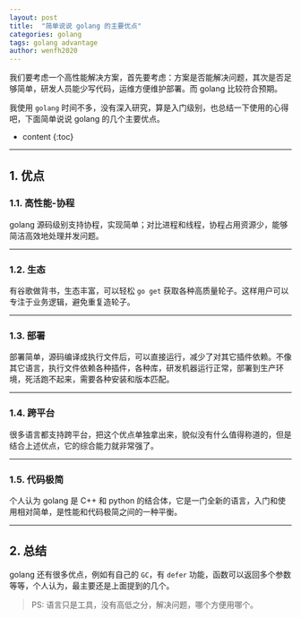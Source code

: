 ```yaml
---
layout: post
title:  "简单说说 golang 的主要优点"
categories: golang
tags: golang advantage
author: wenfh2020
---
```


我们要考虑一个高性能解决方案，首先要考虑：方案是否能解决问题，其次是否足够简单，研发人员能少写代码，运维方便维护部署。而 golang 比较符合预期。

我使用 `golang` 时间不多，没有深入研究，算是入门级别，也总结一下使用的心得吧，下面简单说说 golang 的几个主要优点。



* content
{:toc}

---

## 1. 优点

### 1.1. 高性能-协程

   golang 源码级别支持协程，实现简单；对比进程和线程，协程占用资源少，能够简洁高效地处理并发问题。

---

### 1.2. 生态

   有谷歌做背书，生态丰富，可以轻松 `go get` 获取各种高质量轮子。这样用户可以专注于业务逻辑，避免重复造轮子。

---

### 1.3. 部署

   部署简单，源码编译成执行文件后，可以直接运行，减少了对其它插件依赖。不像其它语言，执行文件依赖各种插件，各种库，研发机器运行正常，部署到生产环境，死活跑不起来，需要各种安装和版本匹配。

---

### 1.4. 跨平台

   很多语言都支持跨平台，把这个优点单独拿出来，貌似没有什么值得称道的，但是结合上述优点，它的综合能力就非常强了。

---

### 1.5. 代码极简

   个人认为 golang 是 C++ 和 python 的结合体，它是一门全新的语言，入门和使用相对简单，是性能和代码极简之间的一种平衡。

---

## 2. 总结

golang 还有很多优点，例如有自己的 `GC`，有 `defer` 功能，函数可以返回多个参数等等，个人认为，最主要还是上面提到的几个。

> PS: 语言只是工具，没有高低之分，解决问题，哪个方便用哪个。
